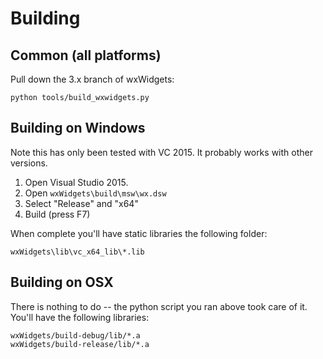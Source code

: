 

# Building

## Common (all platforms)

Pull down the 3.x branch of wxWidgets:
```
python tools/build_wxwidgets.py
```


## Building on Windows

Note this has only been tested with VC 2015. It probably works with other versions.

1. Open Visual Studio 2015.
2. Open `wxWidgets\build\msw\wx.dsw`
3. Select "Release" and "x64"
4. Build (press F7)

When complete you'll have static libraries the following folder:
```
wxWidgets\lib\vc_x64_lib\*.lib
```

## Building on OSX

There is nothing to do -- the python script you ran above took care of it. You'll have the following libraries:

```
wxWidgets/build-debug/lib/*.a
wxWidgets/build-release/lib/*.a
```



